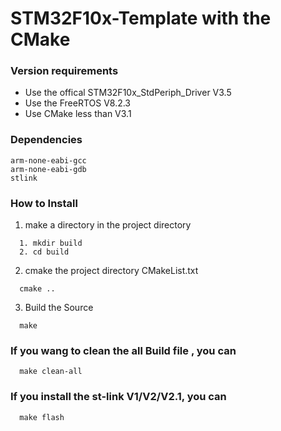 # STM32F10x-Template with the CMake

### Version requirements
* Use the offical STM32F10x_StdPeriph_Driver V3.5
* Use the FreeRTOS V8.2.3
* Use CMake less than V3.1

### Dependencies
```
arm-none-eabi-gcc
arm-none-eabi-gdb
stlink
```

### How to Install
1. make a directory in the project directory
```shell
  1. mkdir build
  2. cd build
```

2. cmake the project directory CMakeList.txt
```shell
  cmake ..
```

3. Build the Source
```shell
  make
```

### If you wang to clean the all Build file , you can
```shell
  make clean-all
```

### If you install the st-link V1/V2/V2.1, you can
```shell
  make flash
```
